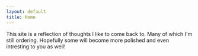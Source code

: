 ```yaml
---
layout: default
title: Home
---
```


This site is a reflection of thoughts I like to come back to. Many of which I'm still ordering. Hopefully some will become more polished and even intresting to you as well!


<!--
The site is developed using <a href="https://jekyllrb.com/docs/">Jekyll</a>, and hosted on github pages. With some technical knowledge you can manage and host your own website. I'd love to help you with this!
-->

 